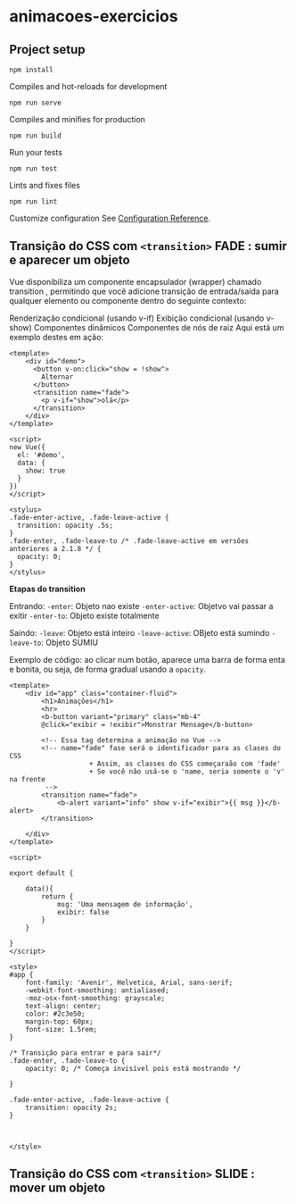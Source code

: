 # animacoes-exercicios

## Project setup
```
npm install
```

Compiles and hot-reloads for development
```
npm run serve
```

Compiles and minifies for production
```
npm run build
```

Run your tests
```
npm run test
```

Lints and fixes files
```
npm run lint
```

Customize configuration
See [Configuration Reference](https://cli.vuejs.org/config/).



## Transiçâo do CSS com `<transition>` FADE : sumir e aparecer um objeto

Vue disponibiliza um componente encapsulador (wrapper) chamado transition , permitindo que você adicione transição de entrada/saída para qualquer elemento ou componente dentro do seguinte contexto:

Renderização condicional (usando v-if)
Exibição condicional (usando v-show)
Componentes dinâmicos
Componentes de nós de raiz
Aqui está um exemplo destes em ação:

````
<template>
	<div id="demo">
	  <button v-on:click="show = !show">
	    Alternar
	  </button>
	  <transition name="fade">
	    <p v-if="show">olá</p>
	  </transition>
	</div>
</template>

<script>
new Vue({
  el: '#demo',
  data: {
    show: true
  }
})
</script>

<stylus>
.fade-enter-active, .fade-leave-active {
  transition: opacity .5s;
}
.fade-enter, .fade-leave-to /* .fade-leave-active em versões anteriores a 2.1.8 */ {
  opacity: 0;
}
</stylus>
````

**Etapas do transition**

Entrando:
`-enter`: Objeto nao existe
`-enter-active`: Objetvo vai passar a exitir
`-enter-to`: Objeto existe totalmente

Saindo:
`-leave`: Objeto está inteiro
`-leave-active`: OBjeto está sumindo
`-leave-to`: Objeto SUMIU

Exemplo de código: ao clicar num botâo, aparece uma barra de forma enta e bonita, ou seja, de forma gradual usando a `opacity`.
````
<template>
	<div id="app" class="container-fluid">
		<h1>Animações</h1>
		<hr>
		<b-button variant="primary" class="mb-4"
		@click="exibir = !exibir">Monstrar Mensage</b-button>
		
		<!-- Essa tag determina a animação no Vue -->
		<!-- name="fade" fase será o identificador para as clases do CSS
					+ Assim, as classes do CSS começaraão com 'fade'
					+ Se você nâo usá-se o 'name, seria somente o 'v' na frente
		 -->
		<transition name="fade">
			<b-alert variant="info" show v-if="exibir">{{ msg }}</b-alert>
		</transition>

	</div>
</template>

<script>

export default {

	data(){
		return {
			msg: 'Uma mensagem de informação',
			exibir: false
		}
	}

}
</script>

<style>
#app {
	font-family: 'Avenir', Helvetica, Arial, sans-serif;
	-webkit-font-smoothing: antialiased;
	-moz-osx-font-smoothing: grayscale;
	text-align: center;
	color: #2c3e50;
	margin-top: 60px;
	font-size: 1.5rem;
}

/* Transiçâo para entrar e para sair*/
.fade-enter, .fade-leave-to {
	opacity: 0; /* Começa invisível pois está mostrando */

}

.fade-enter-active, .fade-leave-active {
	transition: opacity 2s;
}



</style>

````
## Transiçâo do CSS com `<transition>` SLIDE : mover um objeto


